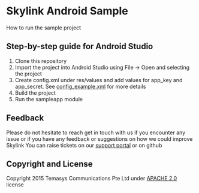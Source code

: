 # Skylink Android Sample

How to run the sample project 

Step-by-step guide for Android Studio
--------------------------------------

1. Clone this repository
2. Import the project into Android Studio using File -> Open and selecting the project
3. Create config.xml under res/values and add values for app_key and app_secret. See [config_example.xml](https://github.com/Temasys/skylink-android-sample/blob/master/sampleapp/src/main/res/values/config_example.xml) for more details
4. Build the project
5. Run the sampleapp module


Feedback
--------
Please do not hesitate to reach get in touch with us if you encounter any issue or if you have any feedback or suggestions on how we could improve Skylink
You can raise tickets on our [support portal](http://support.temasys.com.sg/) or on github


Copyright and License
----------------------
Copyright 2015 Temasys Communications Pte Ltd under [APACHE 2.0](http://www.apache.org/licenses/LICENSE-2.0.html) license

